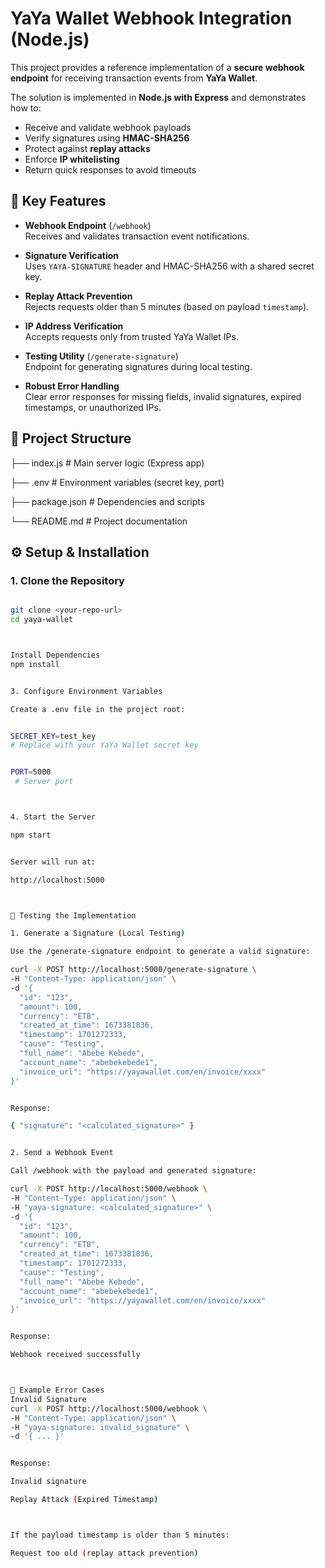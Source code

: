 ﻿# YaYa Wallet Webhook Integration (Node.js)

This project provides a reference implementation of a **secure webhook endpoint** for receiving transaction events from **YaYa Wallet**.  

The solution is implemented in **Node.js with Express** and demonstrates how to:  
- Receive and validate webhook payloads  
- Verify signatures using **HMAC-SHA256**  
- Protect against **replay attacks**  
- Enforce **IP whitelisting**  
- Return quick responses to avoid timeouts  


## 📌 Key Features

- **Webhook Endpoint** (`/webhook`)  
  Receives and validates transaction event notifications.  

- **Signature Verification**  
  Uses `YAYA-SIGNATURE` header and HMAC-SHA256 with a shared secret key.  

- **Replay Attack Prevention**  
  Rejects requests older than 5 minutes (based on payload `timestamp`).  

- **IP Address Verification**  
  Accepts requests only from trusted YaYa Wallet IPs.  

- **Testing Utility** (`/generate-signature`)  
  Endpoint for generating signatures during local testing.  

- **Robust Error Handling**  
  Clear error responses for missing fields, invalid signatures, expired timestamps, or unauthorized IPs.  


## 📂 Project Structure

├── index.js # Main server logic (Express app)

├── .env # Environment variables (secret key, port)

├── package.json # Dependencies and scripts

└── README.md # Project documentation







## ⚙️ Setup & Installation

### 1. Clone the Repository
```bash

git clone <your-repo-url>
cd yaya-wallet



Install Dependencies
npm install


3. Configure Environment Variables

Create a .env file in the project root:


SECRET_KEY=test_key
# Replace with your YaYa Wallet secret key


PORT=5000
 # Server port



4. Start the Server

npm start


Server will run at:

http://localhost:5000



🧪 Testing the Implementation

1. Generate a Signature (Local Testing)

Use the /generate-signature endpoint to generate a valid signature:

curl -X POST http://localhost:5000/generate-signature \
-H "Content-Type: application/json" \
-d '{
  "id": "123",
  "amount": 100,
  "currency": "ETB",
  "created_at_time": 1673381836,
  "timestamp": 1701272333,
  "cause": "Testing",
  "full_name": "Abebe Kebede",
  "account_name": "abebekebede1",
  "invoice_url": "https://yayawallet.com/en/invoice/xxxx"
}'


Response:

{ "signature": "<calculated_signature>" }


2. Send a Webhook Event

Call /webhook with the payload and generated signature:

curl -X POST http://localhost:5000/webhook \
-H "Content-Type: application/json" \
-H "yaya-signature: <calculated_signature>" \
-d '{
  "id": "123",
  "amount": 100,
  "currency": "ETB",
  "created_at_time": 1673381836,
  "timestamp": 1701272333,
  "cause": "Testing",
  "full_name": "Abebe Kebede",
  "account_name": "abebekebede1",
  "invoice_url": "https://yayawallet.com/en/invoice/xxxx"
}'


Response:

Webhook received successfully



🛑 Example Error Cases
Invalid Signature
curl -X POST http://localhost:5000/webhook \
-H "Content-Type: application/json" \
-H "yaya-signature: invalid_signature" \
-d '{ ... }'


Response:

Invalid signature

Replay Attack (Expired Timestamp)



If the payload timestamp is older than 5 minutes:

Request too old (replay attack prevention)


